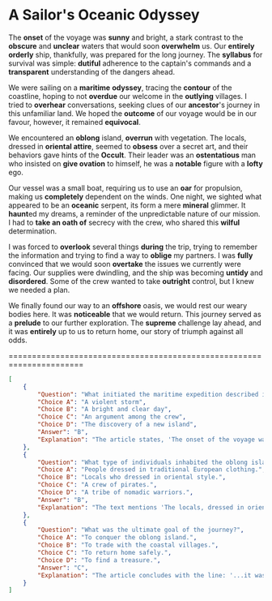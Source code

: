 # A Sailor's Oceanic Odyssey

The **onset** of the voyage was **sunny** and bright, a stark contrast to the **obscure** and **unclear** waters that would soon **overwhelm** us. Our **entirely** **orderly** ship, thankfully, was prepared for the long journey. The **syllabus** for survival was simple: **dutiful** adherence to the captain's commands and a **transparent** understanding of the dangers ahead.

We were sailing on a **maritime** **odyssey**, tracing the **contour** of the coastline, hoping to not **overdue** our welcome in the **outlying** villages. I tried to **overhear** conversations, seeking clues of our **ancestor**'s journey in this unfamiliar land. We hoped the **outcome** of our voyage would be in our favour, however, it remained **equivocal**.

We encountered an **oblong** island, **overrun** with vegetation. The locals, dressed in **oriental attire**, seemed to **obsess** over a secret art, and their behaviors gave hints of the **Occult**. Their leader was an **ostentatious** man who insisted on **give ovation** to himself, he was a **notable** figure with a **lofty** ego.

Our vessel was a small boat, requiring us to use an **oar** for propulsion, making us **completely** dependent on the winds. One night, we sighted what appeared to be an **oceanic** serpent, its form a mere **mineral** glimmer. It **haunt**ed my dreams, a reminder of the unpredictable nature of our mission. I had to **take an oath of** secrecy with the crew, who shared this **wilful** determination.

I was forced to **overlook** several things **during** the trip, trying to remember the information and trying to find a way to **oblige** my partners. I was **fully** convinced that we would soon **overtake** the issues we currently were facing. Our supplies were dwindling, and the ship was becoming **untidy** and **disordered**. Some of the crew wanted to take **outright** control, but I knew we needed a plan.

We finally found our way to an **offshore** oasis, we would rest our weary bodies here. It was **noticeable** that we would return. This journey served as a **prelude** to our further exploration. The **supreme** challenge lay ahead, and it was **entirely** up to us to return home, our story of triumph against all odds.


======================================================================

```json
[
    {
        "Question": "What initiated the maritime expedition described in the article?",
        "Choice A": "A violent storm",
        "Choice B": "A bright and clear day",
        "Choice C": "An argument among the crew",
        "Choice D": "The discovery of a new island",
        "Answer": "B",
        "Explanation": "The article states, 'The onset of the voyage was sunny and bright...'."
    },
    {
        "Question": "What type of individuals inhabited the oblong island?",
        "Choice A": "People dressed in traditional European clothing.",
        "Choice B": "Locals who dressed in oriental style.",
        "Choice C": "A crew of pirates.",
        "Choice D": "A tribe of nomadic warriors.",
        "Answer": "B",
        "Explanation": "The text mentions 'The locals, dressed in oriental attire...'"
    },
    {
        "Question": "What was the ultimate goal of the journey?",
        "Choice A": "To conquer the oblong island.",
        "Choice B": "To trade with the coastal villages.",
        "Choice C": "To return home safely.",
        "Choice D": "To find a treasure.",
        "Answer": "C",
        "Explanation": "The article concludes with the line: '...it was entirely up to us to return home, our story of triumph against all odds.'"
    }
]
```